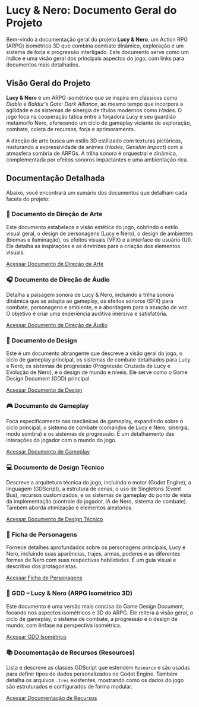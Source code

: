 # Lucy & Nero: Documento Geral do Projeto

Bem-vindo à documentação geral do projeto **Lucy & Nero**, um Action RPG (ARPG) isométrico 3D que combina combate dinâmico, exploração e um sistema de forja e progressão interligado. Este documento serve como um índice e uma visão geral dos principais aspectos do jogo, com links para documentos mais detalhados.

## Visão Geral do Projeto

**Lucy & Nero** é um ARPG isométrico que se inspira em clássicos como *Diablo* e *Baldur's Gate: Dark Alliance*, ao mesmo tempo que incorpora a agilidade e os sistemas de sinergia de títulos modernos como *Hades*. O jogo foca na cooperação tática entre a forjadora Lucy e seu guardião metamorfo Nero, oferecendo um ciclo de gameplay viciante de exploração, combate, coleta de recursos, forja e aprimoramento.

A direção de arte busca um estilo 3D estilizado com texturas pictóricas, misturando a expressividade de animes (*Hades*, *Genshin Impact*) com a atmosfera sombria de ARPGs. A trilha sonora é orquestral e dinâmica, complementada por efeitos sonoros impactantes e uma ambientação rica.

## Documentação Detalhada

Abaixo, você encontrará um sumário dos documentos que detalham cada faceta do projeto:

### 🎨 Documento de Direção de Arte

Este documento estabelece a visão estética do jogo, cobrindo o estilo visual geral, o design de personagens (Lucy e Nero), o design de ambientes (biomas e iluminação), os efeitos visuais (VFX) e a interface de usuário (UI). Ele detalha as inspirações e as diretrizes para a criação dos elementos visuais.

[Acessar Documento de Direção de Arte](https://github.com/Cafe-GameDev/Lucy-Nero/blob/main/public/DocumentoDeArte.md)

### 🎧 Documento de Direção de Áudio

Detalha a paisagem sonora de Lucy & Nero, incluindo a trilha sonora dinâmica que se adapta ao gameplay, os efeitos sonoros (SFX) para combate, personagens e ambiente, e a abordagem para a atuação de voz. O objetivo é criar uma experiência auditiva imersiva e satisfatória.

[Acessar Documento de Direção de Áudio](https://github.com/Cafe-GameDev/Lucy-Nero/blob/main/public/DocumentoDeAudio.md)

### 📜 Documento de Design

Este é um documento abrangente que descreve a visão geral do jogo, o ciclo de gameplay principal, os sistemas de combate detalhados para Lucy e Nero, os sistemas de progressão (Progressão Cruzada de Lucy e Evolução de Nero), e o design de mundo e níveis. Ele serve como o Game Design Document (GDD) principal.

[Acessar Documento de Design](https://github.com/Cafe-GameDev/Lucy-Nero/blob/main/public/DocumentoDeDesign.md)

### 🎮 Documento de Gameplay

Foca especificamente nas mecânicas de gameplay, expandindo sobre o ciclo principal, o sistema de combate (comandos de Lucy e Nero, sinergia, modo sombra) e os sistemas de progressão. É um detalhamento das interações do jogador com o mundo do jogo.

[Acessar Documento de Gameplay](https://github.com/Cafe-GameDev/Lucy-Nero/blob/main/public/DocumentoDeGameplay.md)

### 💻 Documento de Design Técnico

Descreve a arquitetura técnica do jogo, incluindo o motor (Godot Engine), a linguagem (GDScript), a estrutura de cenas, o uso de Singletons (Event Bus), recursos customizados, e os sistemas de gameplay do ponto de vista da implementação (controle do jogador, IA de Nero, sistema de combate). Também aborda otimização e elementos aleatórios.

[Acessar Documento de Design Técnico](https://github.com/Cafe-GameDev/Lucy-Nero/blob/main/public/DocumentoTecnico.md)

### 🌌 Ficha de Personagens

Fornece detalhes aprofundados sobre os personagens principais, Lucy e Nero, incluindo suas aparências, trajes, armas, poderes e as diferentes formas de Nero com suas respectivas habilidades. É um guia visual e descritivo dos protagonistas.

[Acessar Ficha de Personagens](https://github.com/Cafe-GameDev/Lucy-Nero/blob/main/public/FichaDePersonagens.md)

### 📜 GDD – Lucy & Nero (ARPG Isométrico 3D)

Este documento é uma versão mais concisa do Game Design Document, focando nos aspectos isométricos e 3D do ARPG. Ele reitera a visão geral, o ciclo de gameplay, o sistema de combate, a progressão e o design de mundo, com ênfase na perspectiva isométrica.

[Acessar GDD Isométrico](https://github.com/Cafe-GameDev/Lucy-Nero/blob/main/public/Isometrico.md)

### 📚 Documentação de Recursos (Resources)

Lista e descreve as classes GDScript que estendem `Resource` e são usadas para definir tipos de dados personalizados no Godot Engine. Também detalha os arquivos `.tres` existentes, mostrando como os dados do jogo são estruturados e configurados de forma modular.

[Acessar Documentação de Recursos](https://github.com/Cafe-GameDev/Lucy-Nero/blob/main/public/Resources.md)
